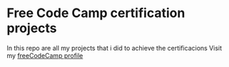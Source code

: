 # Free Code Camp certification projects

In this repo are all my projects that i did to achieve the certificacions
Visit my [freeCodeCamp profile](https://www.freecodecamp.org/fcc802c71ca-ecb6-4bf7-b210-c6b8562ca1c1)
